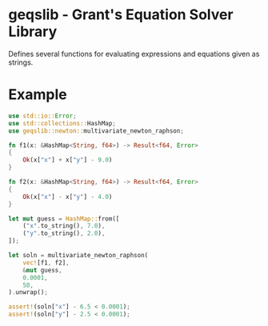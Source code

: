 # geqslib - Grant's Equation Solver Library

Defines several functions for evaluating expressions and equations given as strings.

# Example
```rust
use std::io::Error;
use std::collections::HashMap;
use geqslib::newton::multivariate_newton_raphson;

fn f1(x: &HashMap<String, f64>) -> Result<f64, Error>
{
    Ok(x["x"] + x["y"] - 9.0)
}

fn f2(x: &HashMap<String, f64>) -> Result<f64, Error>
{
    Ok(x["x"] - x["y"] - 4.0)
}

let mut guess = HashMap::from([
    ("x".to_string(), 7.0),
    ("y".to_string(), 2.0),
]);

let soln = multivariate_newton_raphson(
    vec![f1, f2],
    &mut guess,
    0.0001,
    50,
).unwrap();

assert!(soln["x"] - 6.5 < 0.0001);
assert!(soln["y"] - 2.5 < 0.0001);
```